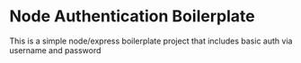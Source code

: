# Node Authentication Boilerplate

This is a simple node/express boilerplate project that includes basic auth via username and password
